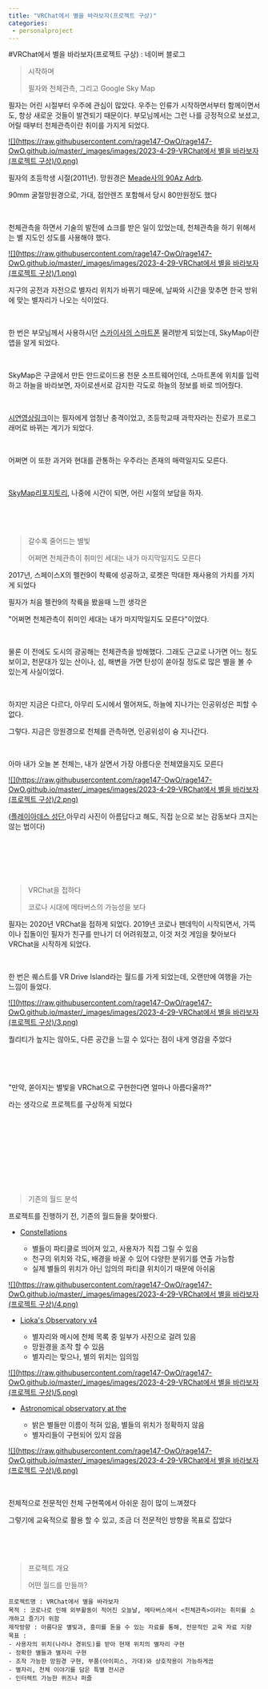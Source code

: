 ```yaml
---
title: "VRChat에서 별을 바라보자(프로젝트 구상)"
categories:
 - personalproject
---
```

#VRChat에서 별을 바라보자(프로젝트 구상) : 네이버 블로그








> 
> 시작하며
> 
> 
> 필자와 천체관측, 그리고 Google Sky Map
> 
> 
> 









필자는 어린 시절부터 우주에 관심이 많았다. 우주는 인류가 시작하면서부터 함께이면서도, 항상 새로운 것들이 발견되기 때문이다. 부모님께서는 그런 나를 긍정적으로 보셨고, 어릴 때부터 천체관측이란 취미를 가지게 되었다.





 



[![](https://raw.githubusercontent.com/rage147-OwO/rage147-OwO.github.io/master/_images/images/2023-4-29-VRChat에서 별을 바라보자(프로젝트 구상)/0.png)](#)








필자의 초등학생 시절(2011년). 망원경은 [Meade사의 90Az Adrb](https://usermanual.wiki/Meade/Meade90AzAdrbUsersManual398009.42402616). 

90mm 굴절망원경으로, 가대, 접안렌즈 포함해서 당시 80만원정도 했다

​

천체관측을 하면서 기술의 발전에 쇼크를 받은 일이 있었는데, 천체관측을 하기 위해서는 별 지도인 성도를 사용해야 했다.





 



[![](https://raw.githubusercontent.com/rage147-OwO/rage147-OwO.github.io/master/_images/images/2023-4-29-VRChat에서 별을 바라보자(프로젝트 구상)/1.png)](#)








지구의 공전과 자전으로 별자리 위치가 바뀌기 때문에, 날짜와 시간을 맞추면 한국 방위에 맞는 별자리가 나오는 식이었다.

​

한 번은 부모님께서 사용하시던 [스카이사의 스마트폰](https://namu.wiki/w/%EC%8A%A4%EC%B9%B4%EC%9D%B4%20%EC%9D%B4%EC%9E%90%EB%A5%B4) 물려받게 되었는데, SkyMap이란 앱을 알게 되었다.

​

SkyMap은 구글에서 만든 안드로이드용 천문 소프트웨어인데, 스마트폰에 위치를 입력하고 하늘을 바라보면, 자이로센서로 감지한 각도로 하늘의 정보를 바로 띄어줬다.

​

[시연영상링크](https://www.youtube.com/watch?v=p6znyx0gjb4)이는 필자에게 엄청난 충격이었고, 초등학교때 과학자라는 진로가 프로그래머로 바뀌는 계기가 되었다.

​

어쩌면 이 또한 과거와 현대를 관통하는 우주라는 존재의 매력일지도 모른다.

​

[SkyMap리포지토리](https://github.com/sky-map-team/stardroid), 나중에 시간이 되면, 어린 시절의 보답을 하자.​

​

​





 



> 
> 갈수록 줄어드는 별빛
> 
> 
> 어쩌면 천체관측이 취미인 세대는 내가 마지막일지도 모른다
> 
> 
> 









2017년, 스페이스X의 펠컨9이 착륙에 성공하고, 로켓은 막대한 재사용의 가치를 가지게 되었다





 












필자가 처음 펠컨9의 착륙을 봤을때 느낀 생각은

"어쩌면 천체관측이 취미인 세대는 내가 마지막일지도 모른다"이었다.

​

물론 이 전에도 도시의 광공해는 천체관측을 방해했다. 그래도 근교로 나가면 어느 정도 보이고, 천문대가 있는 산이나, 섬, 해변을 가면 탄성이 쏟아질 정도로 많은 별을 볼 수 있는게 사실이었다.

​

하지만 지금은 다르다, 아무리 도시에서 멀어져도, 하늘에 지나가는 인공위성은 피할 수 없다.

그렇다. 지금은 망원경으로 천체를 관측하면, 인공위성이 슝 지나간다.

​

아마 내가 오늘 본 천체는, 내가 살면서 가장 아름다운 천체였을지도 모른다





 



[![](https://raw.githubusercontent.com/rage147-OwO/rage147-OwO.github.io/master/_images/images/2023-4-29-VRChat에서 별을 바라보자(프로젝트 구상)/2.png)](#)








([플레이아데스 성단](https://starwalk.space/ko/news/m45-pleiades-star-cluster),아무리 사진이 아름답다고 해도, 직접 눈으로 보는 감동보다 크지는 않는 법이다)

​

​

​





 



> 
> VRChat을 접하다
> 
> 
> 코로나 시대에 메타버스의 가능성을 보다
> 
> 
> 









필자는 2020년 VRChat을 접하게 되었다. 2019년 코로나 팬데믹이 시작되면서, 가뜩이나 집돌이인 필자가 친구를 만나기 더 어려워졌고, 이것 저것 게임을 찾아보다 VRChat을 시작하게 되었다.

​

한 번은 퀘스트를 VR Drive Island라는 월드를 가게 되었는데, 오랜만에 여행을 가는 느낌이 들었다.





 



[![](https://raw.githubusercontent.com/rage147-OwO/rage147-OwO.github.io/master/_images/images/2023-4-29-VRChat에서 별을 바라보자(프로젝트 구상)/3.png)](#)








퀄리티가 높지는 않아도, 다른 공간을 느낄 수 있다는 점이 내게 영감을 주었다

​

​

"만약, 쏟아지는 별빛을 VRChat으로 구현한다면 얼마나 아름다울까?" 

라는 생각으로 프로젝트를 구상하게 되었다

​

​

​

​

​





 



> 
> 기존의 월드 분석
> 
> 
> 









프로젝트를 진행하기 전, 기존의 월드들을 찾아봤다.

* [Constellations](https://vrclist.com/world/6223)


	+ 별들이 파티클로 띄어져 있고, 사용자가 직접 그릴 수 있음
	+ 천구의 위치와 각도, 배경을 바꿀 수 있어 다양한 분위기를 연출 가능함
	+ 실제 별들의 위치가 아닌 임의의 파티클 위치이기 때문에 아쉬움





 



[![](https://raw.githubusercontent.com/rage147-OwO/rage147-OwO.github.io/master/_images/images/2023-4-29-VRChat에서 별을 바라보자(프로젝트 구상)/4.png)](#)








* [Lioka's Observatory v4](https://www.vrcw.net/world/detail/wrld_f5eb6092-004d-4c6b-ac42-5417288ae8ff)


	+ 별자리와 메시에 천체 목록 중 일부가 사진으로 걸려 있음
	+ 망원경을 조작 할 수 있음
	+ 별자리는 맞으나, 별의 위치는 임의임





 



[![](https://raw.githubusercontent.com/rage147-OwO/rage147-OwO.github.io/master/_images/images/2023-4-29-VRChat에서 별을 바라보자(프로젝트 구상)/5.png)](#)








* [Astronomical observatory at the](https://vrchat.com/home/world/wrld_c46802a1-0741-4465-ba4e-96a91fa707bb)


	+ 밝은 별들만 이름이 적혀 있음, 별들의 위치가 정확하지 않음
	+ 별자리들이 구현되어 있지 않음





 



[![](https://raw.githubusercontent.com/rage147-OwO/rage147-OwO.github.io/master/_images/images/2023-4-29-VRChat에서 별을 바라보자(프로젝트 구상)/6.png)](#)








​

전체적으로 전문적인 천체 구현쪽에서 아쉬운 점이 많이 느껴졌다 

그렇기에 교육적으로 활용 할 수 있고, 조금 더 전문적인 방향을 목표로 잡았다

​

​





 



> 
> 프로젝트 개요
> 
> 
> 어떤 월드를 만들까?
> 
> 
> 










```
프로젝트명 : VRChat에서 별을 바라보자
목적 : 코로나로 인해 외부활동이 적어진 오늘날, 메타버스에서 <천체관측>이라는 취미를 소개하고 즐기기 위함
제작방향 : ﻿아름다운 별빛과, 흥미를 돋을 수 있는 자료를 통해, 전문적인 교육 자료 지향
목표 : 
- 사용자의 위치(나라나 경위도)를 받아 현재 위치의 별자리 구현
- 정확한 별들과 별자리 구현
- 조작 가능한 망원경 구현, 부품(아이피스, 가대)와 상호작용이 가능하게끔
- 별자리, 천체 이야기를 담은 특별 전시관 
- 인터렉트 가능한 퀴즈나 퍼즐
```





 



​

​





 

